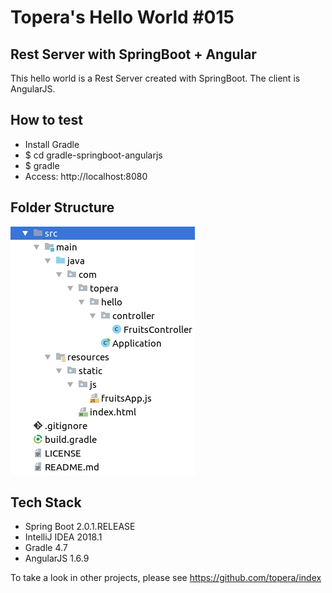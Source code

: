 # Topera's Hello World #015
## Rest Server with SpringBoot + Angular
This hello world is a Rest Server created with SpringBoot. The client is AngularJS.

## How to test
* Install Gradle
* $ cd gradle-springboot-angularjs
* $ gradle
* Access: http://localhost:8080

## Folder Structure
![Image of Yaktocat](https://raw.githubusercontent.com/topera/gradle-springboot-angularjs/master/doc/files.png)

## Tech Stack
* Spring Boot 2.0.1.RELEASE
* IntelliJ IDEA 2018.1
* Gradle 4.7
* AngularJS 1.6.9

To take a look in other projects, please see https://github.com/topera/index
